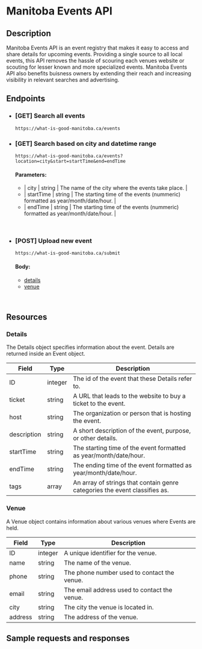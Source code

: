 # Manitoba Events API

## Description

Manitoba Events API is an event registry that makes it easy to access and share details for upcoming events. Providing a single source to all local events, this API removes the hassle of scouring each venues website or scouting for lesser known and more specialized events. Manitoba Events API also benefits buisness owners by extending their reach and increasing visibility in relevant searches and advertising.

## Endpoints
- ### [GET] Search all events
    ```https://what-is-good-manitoba.ca/events```

- ### [GET] Search based on city and datetime range
    ```https://what-is-good-manitoba.ca/events?location=city&start=startTime&end=endTime```

    #### Parameters: 
    - | city | string | The name of the city where the events  take place. |
    - | startTime | string | The starting time of the events (nummeric) formatted as year/month/date/hour. |
    - | endTime | string | The starting time of the events (nummeric) formatted as year/month/date/hour. |

<br>

- ### [POST] Upload new event
    ```https://what-is-good-manitoba.ca/submit```

    #### Body: 
    - [details](#details)
    - [venue](#venue)

<br>

## Resources

### Details
The Details object specifies information about the event. Details are returned inside an Event object.

| Field | Type | Description |
|-|-|-|
| ID | integer | The id of the event that these Details refer to. |
| ticket | string | A URL that leads to the website to buy a ticket to the event. |
| host | string | The organization or person that is hosting the event. |
| description | string | A short description of the event, purpose, or other details. |
| startTime | string | The starting time of the event formatted as year/month/date/hour. |
| endTime | string | The ending time of the event formatted as year/month/date/hour. |
| tags | array | An array of strings that contain genre categories the event classifies as. |

### Venue
A Venue object contains information about various venues where Events are held.

| Field | Type | Description |
|-|-|-|
ID | integer | A unique identifier for the venue.
name | string | The name of the venue.
phone | string | The phone number used to contact the venue.
email | string | The email address used to contact the venue.
city | string | The city the venue is located in.
address | string | The address of the venue.

## Sample requests and responses
